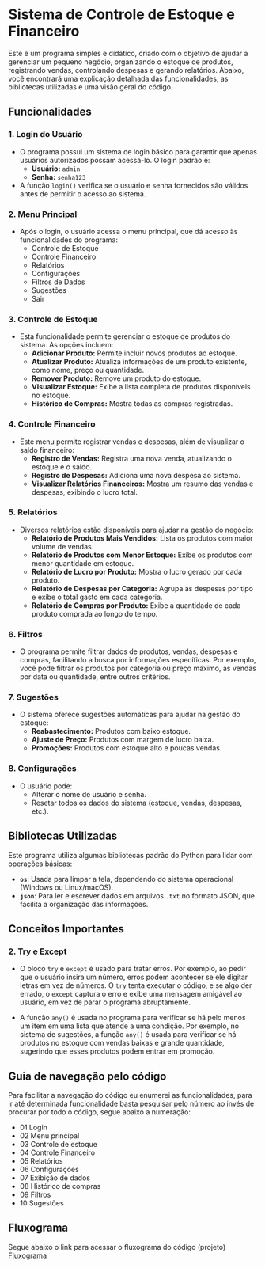 # Sistema de Controle de Estoque e Financeiro
Este é um programa simples e didático, criado com o objetivo de ajudar a gerenciar um pequeno negócio, organizando o estoque de produtos, registrando vendas, controlando despesas e gerando relatórios. Abaixo, você encontrará uma explicação detalhada das funcionalidades, as bibliotecas utilizadas e uma visão geral do código.
## Funcionalidades

### 1. **Login do Usuário**
- O programa possui um sistema de login básico para garantir que apenas usuários autorizados possam acessá-lo. O login padrão é:
  - **Usuário:** `admin`
  - **Senha:** `senha123`
- A função `login()` verifica se o usuário e senha fornecidos são válidos antes de permitir o acesso ao sistema.

### 2. **Menu Principal**
- Após o login, o usuário acessa o menu principal, que dá acesso às funcionalidades do programa:
  - Controle de Estoque
  - Controle Financeiro
  - Relatórios
  - Configurações
  - Filtros de Dados
  - Sugestões
  - Sair

### 3. **Controle de Estoque**
- Esta funcionalidade permite gerenciar o estoque de produtos do sistema. As opções incluem:
  - **Adicionar Produto:** Permite incluir novos produtos ao estoque.
  - **Atualizar Produto:** Atualiza informações de um produto existente, como nome, preço ou quantidade.
  - **Remover Produto:** Remove um produto do estoque.
  - **Visualizar Estoque:** Exibe a lista completa de produtos disponíveis no estoque.
  - **Histórico de Compras:** Mostra todas as compras registradas.

### 4. **Controle Financeiro**
- Este menu permite registrar vendas e despesas, além de visualizar o saldo financeiro:
  - **Registro de Vendas:** Registra uma nova venda, atualizando o estoque e o saldo.
  - **Registro de Despesas:** Adiciona uma nova despesa ao sistema.
  - **Visualizar Relatórios Financeiros:** Mostra um resumo das vendas e despesas, exibindo o lucro total.

### 5. **Relatórios**
- Diversos relatórios estão disponíveis para ajudar na gestão do negócio:
  - **Relatório de Produtos Mais Vendidos:** Lista os produtos com maior volume de vendas.
  - **Relatório de Produtos com Menor Estoque:** Exibe os produtos com menor quantidade em estoque.
  - **Relatório de Lucro por Produto:** Mostra o lucro gerado por cada produto.
  - **Relatório de Despesas por Categoria:** Agrupa as despesas por tipo e exibe o total gasto em cada categoria.
  - **Relatório de Compras por Produto:** Exibe a quantidade de cada produto comprada ao longo do tempo.

### 6. **Filtros**
- O programa permite filtrar dados de produtos, vendas, despesas e compras, facilitando a busca por informações específicas. Por exemplo, você pode filtrar os produtos por categoria ou preço máximo, as vendas por data ou quantidade, entre outros critérios.

### 7. **Sugestões**
- O sistema oferece sugestões automáticas para ajudar na gestão do estoque:
  - **Reabastecimento:** Produtos com baixo estoque.
  - **Ajuste de Preço:** Produtos com margem de lucro baixa.
  - **Promoções:** Produtos com estoque alto e poucas vendas.

### 8. **Configurações**
- O usuário pode:
  - Alterar o nome de usuário e senha.
  - Resetar todos os dados do sistema (estoque, vendas, despesas, etc.).

## Bibliotecas Utilizadas

Este programa utiliza algumas bibliotecas padrão do Python para lidar com operações básicas:

- **`os`**: Usada para limpar a tela, dependendo do sistema operacional (Windows ou Linux/macOS).
- **`json`**: Para ler e escrever dados em arquivos `.txt` no formato JSON, que facilita a organização das informações.

## Conceitos Importantes

### 2. **Try e Except**
- O bloco `try` e `except` é usado para tratar erros. Por exemplo, ao pedir que o usuário insira um número, erros podem acontecer se ele digitar letras em vez de números. O `try` tenta executar o código, e se algo der errado, o `except` captura o erro e exibe uma mensagem amigável ao usuário, em vez de parar o programa abruptamente.

- A função `any()` é usada no programa para verificar se há pelo menos um item em uma lista que atende a uma condição. Por exemplo, no sistema de sugestões, a função `any()` é usada para verificar se há produtos no estoque com vendas baixas e grande quantidade, sugerindo que esses produtos podem entrar em promoção.

## Guia de navegação pelo código
  Para facilitar a navegação do código eu enumerei as funcionalidades, para ir até determinada funcionalidade basta pesquisar pelo número ao invés de procurar por todo o código, segue abaixo a numeração:
  - 01 Login
  - 02 Menu principal
  - 03 Controle de estoque
  - 04 Controle Financeiro
  - 05 Relatórios
  - 06 Configurações
  - 07 Exibição de dados
  - 08 Histórico de compras
  - 09 Filtros
  - 10 Sugestões

## Fluxograma
Segue abaixo o link para acessar o fluxograma do código (projeto) <br> [Fluxograma](https://drive.google.com/file/d/1jqZXmKtdp-6-nEeoddlaPEWiUNkSab-u/view?usp=sharing)
